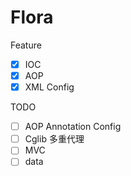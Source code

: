 # Flora

Feature

- [x] IOC
- [x] AOP
- [x] XML Config

TODO

- [ ] AOP Annotation Config
- [ ] Cglib 多重代理
- [ ] MVC
- [ ] data
